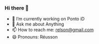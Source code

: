 ### Hi there 👋

- 🔭 I’m currently working on Ponto iD
- 💬 Ask me about Anything
- 📫 How to reach me: relson@gmail.com
- 😄 Pronouns: Réusson

